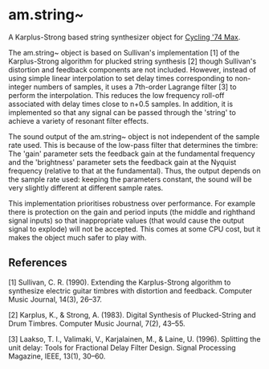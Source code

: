 # am.string~
A Karplus-Strong based string synthesizer object for [Cycling '74 Max](https://cycling74.com/products/max/).

The am.string~ object is based on Sullivan's implementation [1] of the Karplus-Strong algorithm for plucked string synthesis [2] though Sullivan's distortion and feedback components are not included. However, instead of using simple linear interpolation to set delay times corresponding to non-integer numbers of samples, it uses a 7th-order Lagrange filter [3] to perform the interpolation. This reduces the low frequency roll-off associated with delay times close to n+0.5 samples. In addition, it is implemented so that any signal can be passed through the 'string' to achieve a variety of resonant filter effects.

The sound output of the am.string~ object is not independent of the sample rate used. This is because of the low-pass filter that determines the timbre: The 'gain' parameter sets the feedback gain at the fundamental frequency and the 'brightness' parameter sets the feedback gain at the Nyquist frequency (relative to that at the fundamental). Thus, the output depends on the sample rate used: keeping the parameters constant, the sound will be very slightly different at different sample rates.

This implementation prioritises robustness over performance. For example there is protection on the gain and period inputs (the middle and righthand signal inputs) so that inappropriate values (that would cause the output signal to explode) will not be accepted. This comes at some CPU cost, but it makes the object much safer to play with.

## References

[1] Sullivan, C. R. (1990). Extending the Karplus-Strong algorithm to synthesize electric guitar timbres with distortion and feedback. Computer Music Journal, 14(3), 26–37.

[2] Karplus, K., & Strong, A. (1983). Digital Synthesis of Plucked-String and Drum Timbres. Computer Music Journal, 7(2), 43–55.

[3] Laakso, T. I., Valimaki, V., Karjalainen, M., & Laine, U. (1996). Splitting the unit delay: Tools for Fractional Delay Filter Design. Signal Processing Magazine, IEEE, 13(1), 30–60.
